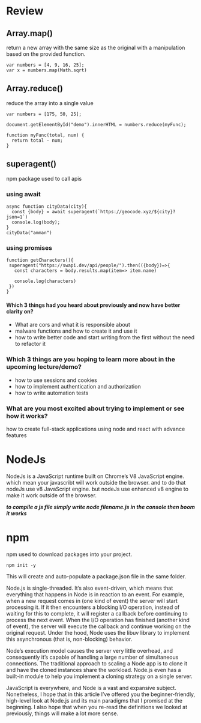 # Review

## Array.map()

return a new array with the same size as the original with a manipulation based on the provided function.

```
var numbers = [4, 9, 16, 25];
var x = numbers.map(Math.sqrt)
```

## Array.reduce()

reduce the array into a single value

```
var numbers = [175, 50, 25];

document.getElementById("demo").innerHTML = numbers.reduce(myFunc);

function myFunc(total, num) {
  return total - num;
}
```

## superagent()

npm package used to call apis

### using await

```
async function cityData(city){
  const {body} = await superagent(`https://geocode.xyz/${city}?json=1`)
  console.log(body);
}
cityData("amman")
```

### using promises

```
function getCharacters(){
 superagent("https://swapi.dev/api/people/").then(({body})=>{
   const characters = body.results.map(item=> item.name)

   console.log(characters)
 })
}
```

#### Which 3 things had you heard about previously and now have better clarity on?

- What are cors and what it is responsible about
- malware functions and how to create it and use it
- how to write better code and start writing from the first without the need to refactor it

### Which 3 things are you hoping to learn more about in the upcoming lecture/demo?

- how to use sessions and cookies
- how to implement authentication and authorization
- how to write automation tests

### What are you most excited about trying to implement or see how it works?

how to create full-stack applications using node and react with advance features

# NodeJs

NodeJs is a JavaScript runtime built on Chrome’s V8 JavaScript engine. which mean your javascribt will work outside the browser. and to do that nodeJs use v8 JavaScript engine. but nodeJs use enhanced v8 engine to make it work outside of the browser.

**_to compile a js file simply write node filename.js in the console then boom it works_**

# npm

npm used to download packages into your project.

```
npm init -y
```

This will create and auto-populate a package.json file in the same folder.

Node.js is single-threaded. It’s also event-driven, which means that everything that happens in Node is in reaction to an event. For example, when a new request comes in (one kind of event) the server will start processing it. If it then encounters a blocking I/O operation, instead of waiting for this to complete, it will register a callback before continuing to process the next event. When the I/O operation has finished (another kind of event), the server will execute the callback and continue working on the original request. Under the hood, Node uses the libuv library to implement this asynchronous (that is, non-blocking) behavior.

Node’s execution model causes the server very little overhead, and consequently it’s capable of handling a large number of simultaneous connections. The traditional approach to scaling a Node app is to clone it and have the cloned instances share the workload. Node.js even has a built-in module to help you implement a cloning strategy on a single server.

JavaScript is everywhere, and Node is a vast and expansive subject. Nonetheless, I hope that in this article I’ve offered you the beginner-friendly, high-level look at Node.js and its main paradigms that I promised at the beginning. I also hope that when you re-read the definitions we looked at previously, things will make a lot more sense.
